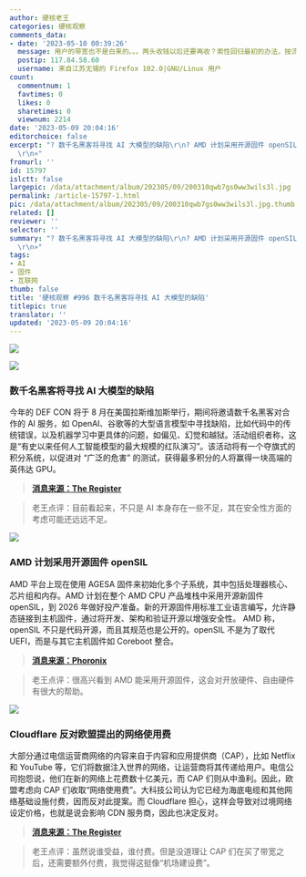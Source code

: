 ```yaml
---
author: 硬核老王
categories: 硬核观察
comments_data:
- date: '2023-05-10 00:39:26'
  message: 用户的带宽也不是白来的。。。两头收钱以后还要再收？索性回归最初的办法，按流量收钱。
  postip: 117.84.58.60
  username: 来自江苏无锡的 Firefox 102.0|GNU/Linux 用户
count:
  commentnum: 1
  favtimes: 0
  likes: 0
  sharetimes: 0
  viewnum: 2214
date: '2023-05-09 20:04:16'
editorchoice: false
excerpt: "? 数千名黑客将寻找 AI 大模型的缺陷\r\n? AMD 计划采用开源固件 openSIL\r\n? Cloudflare 反对欧盟提出的网络使用费\r\n»
  \r\n»"
fromurl: ''
id: 15797
islctt: false
largepic: /data/attachment/album/202305/09/200310qwb7gs0ww3wils3l.jpg
permalink: /article-15797-1.html
pic: /data/attachment/album/202305/09/200310qwb7gs0ww3wils3l.jpg.thumb.jpg
related: []
reviewer: ''
selector: ''
summary: "? 数千名黑客将寻找 AI 大模型的缺陷\r\n? AMD 计划采用开源固件 openSIL\r\n? Cloudflare 反对欧盟提出的网络使用费\r\n»
  \r\n»"
tags:
- AI
- 固件
- 互联网
thumb: false
title: '硬核观察 #996 数千名黑客将寻找 AI 大模型的缺陷'
titlepic: true
translator: ''
updated: '2023-05-09 20:04:16'
---
```


![](/data/attachment/album/202305/09/200310qwb7gs0ww3wils3l.jpg)


![](/data/attachment/album/202305/09/200321bzd7da0eme0rxmrr.jpg)


### 数千名黑客将寻找 AI 大模型的缺陷


今年的 DEF CON 将于 8 月在美国拉斯维加斯举行，期间将邀请数千名黑客对合作的 AI 服务，如 OpenAI、谷歌等的大型语言模型中寻找缺陷，比如代码中的传统错误，以及机器学习中更具体的问题，如偏见、幻觉和越狱。活动组织者称，这是“有史以来任何人工智能模型的最大规模的红队演习”。该活动将有一个夺旗式的积分系统，以促进对 “广泛的危害” 的测试，获得最多积分的人将赢得一块高端的英伟达 GPU。



> 
> **[消息来源：The Register](https://www.theregister.com/2023/05/06/ai_hacking_defcon/)**
> 
> 
> 



> 
> 老王点评：目前看起来，不只是 AI 本身存在一些不足，其在安全性方面的考虑可能还远远不足。
> 
> 
> 


![](/data/attachment/album/202305/09/200333pkftaja97fzxll79.jpg)


### AMD 计划采用开源固件 openSIL


AMD 平台上现在使用 AGESA 固件来初始化多个子系统，其中包括处理器核心、芯片组和内存。AMD 计划在整个 AMD CPU 产品堆栈中采用开源新固件 openSIL，到 2026 年做好投产准备。新的开源固件用标准工业语言编写，允许静态链接到主机固件，通过将开发、架构和验证开源以增强安全性。 AMD 称，openSIL 不只是代码开源，而且其规范也是公开的。openSIL 不是为了取代 UEFI，而是与其它主机固件如 Coreboot 整合。



> 
> **[消息来源：Phoronix](https://www.phoronix.com/news/AMD-openSIL-Replace-AGESA)**
> 
> 
> 



> 
> 老王点评：很高兴看到 AMD 能采用开源固件，这会对开放硬件、自由硬件有很大的帮助。
> 
> 
> 


![](/data/attachment/album/202305/09/200400gm9hf7qt8pt8hqft.jpg)


### Cloudflare 反对欧盟提出的网络使用费


大部分通过电信运营商网络的内容来自于内容和应用提供商（CAP），比如 Netflix 和 YouTube 等，它们将数据注入世界的网络，让运营商将其传递给用户。电信公司抱怨说，他们在新的网络上花费数十亿美元，而 CAP 们则从中渔利。因此，欧盟考虑向 CAP 们收取“网络使用费”。大科技公司认为它已经为海底电缆和其他网络基础设施付费，因而反对此提案。而 Cloudflare 担心，这样会导致对过境网络设定价格，也就是说会影响 CDN 服务商，因此也决定反对。



> 
> **[消息来源：The Register](https://www.theregister.com/2023/05/09/cloudflare_opposes_europes_network_usage_charges/)**
> 
> 
> 



> 
> 老王点评：虽然说谁受益，谁付费。但是没道理让 CAP 们在买了带宽之后，还需要额外付费，我觉得这挺像“机场建设费”。
> 
> 
>